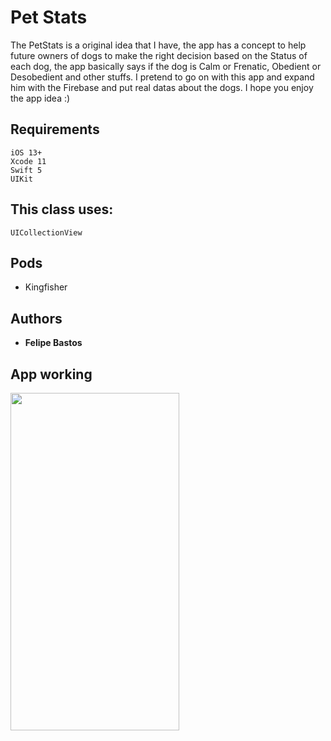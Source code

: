# Pet Stats

The PetStats is a original idea that I have, the app has a concept to help future owners of dogs to make the right decision based on the Status of each dog, the app basically says if the dog is Calm or Frenatic, Obedient or Desobedient and other stuffs. I pretend to go on with this app and expand him with the Firebase and put real datas about the dogs. I hope you enjoy the app idea :)

## Requirements

```
iOS 13+
Xcode 11
Swift 5
UIKit
```

## This class uses:
```
UICollectionView
```

## Pods

* Kingfisher

## Authors

* **Felipe Bastos** 

## App working
<img align="center" width="270" height="540" src="https://github.com/FelipeABastos/PetStats/blob/master/PetStats.gif"> 
